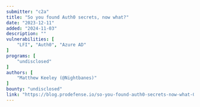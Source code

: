 ```yaml
---
submitter: "c2a"
title: "So you found Auth0 secrets, now what?"
date: "2023-12-11"
added: "2024-11-03"
description: ""
vulnerabilities: [
    "LFI", "Auth0", "Azure AD"
]
programs: [
    "undisclosed"
]
authors: [
    "Matthew Keeley (@Nightbanes)"
]
bounty: "undisclosed"
link: "https://blog.prodefense.io/so-you-found-auth0-secrets-now-what-0945642ac09b"
---
```




